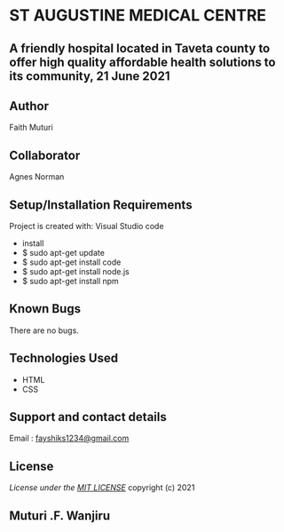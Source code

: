 # ST AUGUSTINE MEDICAL CENTRE

## A friendly hospital located in Taveta county to offer high quality affordable health solutions to its community, 21 June 2021

## Author
Faith Muturi

## Collaborator

Agnes Norman

## Setup/Installation Requirements

Project is created with:
 Visual Studio code

* install
* $ sudo apt-get update
* $ sudo apt-get install code
* $ sudo apt-get install node.js
* $ sudo apt-get install npm

## Known Bugs

There are no bugs.

## Technologies Used

* HTML
* CSS

## Support and contact details

Email : fayshiks1234@gmail.com

## License

*License under the [MIT LICENSE](LICENSE.txt)* copyright (c) 2021

## Muturi .F. Wanjiru
